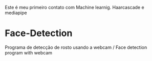 Este é meu primeiro contato com Machine learnig. Haarcascade e mediapipe
# Face-Detection
Programa de detecção de rosto usando a webcam / Face detection program with webcam
